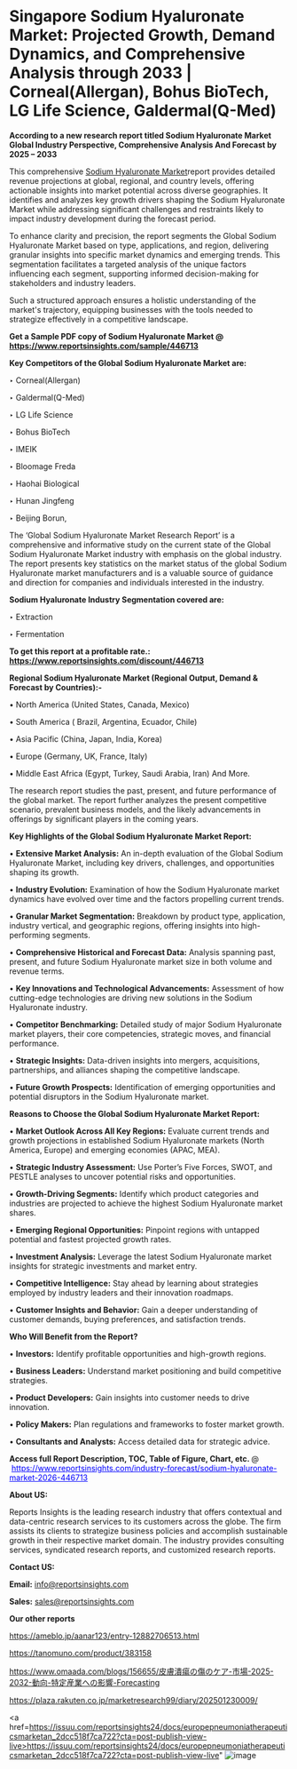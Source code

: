# Singapore Sodium Hyaluronate Market: Projected Growth, Demand Dynamics, and Comprehensive Analysis through 2033 | Corneal(Allergan), Bohus BioTech, LG Life Science, Galdermal(Q-Med)

<strong>According to a new research report titled Sodium Hyaluronate Market Global Industry Perspective, Comprehensive Analysis And Forecast by 2025 – 2033</strong>

This comprehensive <a href=https://www.reportsinsights.com/sample/446713>Sodium Hyaluronate Market</a>report provides detailed revenue projections at global, regional, and country levels, offering actionable insights into market potential across diverse geographies. It identifies and analyzes key growth drivers shaping the Sodium Hyaluronate Market while addressing significant challenges and restraints likely to impact industry development during the forecast period.

To enhance clarity and precision, the report segments the Global Sodium Hyaluronate Market based on type, applications, and region, delivering granular insights into specific market dynamics and emerging trends. This segmentation facilitates a targeted analysis of the unique factors influencing each segment, supporting informed decision-making for stakeholders and industry leaders.

Such a structured approach ensures a holistic understanding of the market's trajectory, equipping businesses with the tools needed to strategize effectively in a competitive landscape.

<strong>Get a Sample PDF copy of Sodium Hyaluronate Market </strong><strong>@<a href=https://www.reportsinsights.com/sample/446713 style=color:#0000ff;> https://www.reportsinsights.com/sample/446713</a></strong></font>

<strong>Key Competitors of the Global Sodium Hyaluronate Market are:</strong>

‣ Corneal(Allergan)

‣ Galdermal(Q-Med)

‣ LG Life Science

‣ Bohus BioTech

‣ IMEIK

‣ Bloomage Freda

‣ Haohai Biological

‣ Hunan Jingfeng

‣ Beijing Borun,

The ‘Global Sodium Hyaluronate Market Research Report’ is a comprehensive and informative study on the current state of the Global Sodium Hyaluronate Market industry with emphasis on the global industry. The report presents key statistics on the market status of the global Sodium Hyaluronate market manufacturers and is a valuable source of guidance and direction for companies and individuals interested in the industry.

<strong>Sodium Hyaluronate Industry Segmentation covered are:</strong>

‣ Extraction

‣ Fermentation

<strong>To get this report at a profitable rate.: <a href=https://www.reportsinsights.com/discount/446713 style=color:#0000ff;>https://www.reportsinsights.com/discount/446713</a></strong></font>

<strong>Regional Sodium Hyaluronate Market (Regional Output, Demand &amp; Forecast by Countries):-</strong>

• North America (United States, Canada, Mexico)

• South America ( Brazil, Argentina, Ecuador, Chile)

• Asia Pacific (China, Japan, India, Korea)

• Europe (Germany, UK, France, Italy)

• Middle East Africa (Egypt, Turkey, Saudi Arabia, Iran) And More.

The research report studies the past, present, and future performance of the global market. The report further analyzes the present competitive scenario, prevalent business models, and the likely advancements in offerings by significant players in the coming years.

<strong>Key Highlights of the Global Sodium Hyaluronate Market Report:</strong>

• <strong>Extensive Market Analysis:</strong> An in-depth evaluation of the Global Sodium Hyaluronate Market, including key drivers, challenges, and opportunities shaping its growth.

• <strong>Industry Evolution:</strong> Examination of how the Sodium Hyaluronate market dynamics have evolved over time and the factors propelling current trends.

• <strong>Granular Market Segmentation:</strong> Breakdown by product type, application, industry vertical, and geographic regions, offering insights into high-performing segments.

• <strong>Comprehensive Historical and Forecast Data:</strong> Analysis spanning past, present, and future Sodium Hyaluronate market size in both volume and revenue terms.

• <strong>Key Innovations and Technological Advancements:</strong> Assessment of how cutting-edge technologies are driving new solutions in the Sodium Hyaluronate industry.

• <strong>Competitor Benchmarking:</strong> Detailed study of major Sodium Hyaluronate market players, their core competencies, strategic moves, and financial performance.

• <strong>Strategic Insights:</strong> Data-driven insights into mergers, acquisitions, partnerships, and alliances shaping the competitive landscape.

• <strong>Future Growth Prospects:</strong> Identification of emerging opportunities and potential disruptors in the Sodium Hyaluronate market.

<strong>Reasons to Choose the Global Sodium Hyaluronate Market Report:</strong>

• <strong>Market Outlook Across All Key Regions:</strong> Evaluate current trends and growth projections in established Sodium Hyaluronate markets (North America, Europe) and emerging economies (APAC, MEA).

• <strong>Strategic Industry Assessment:</strong> Use Porter’s Five Forces, SWOT, and PESTLE analyses to uncover potential risks and opportunities.

• <strong>Growth-Driving Segments:</strong> Identify which product categories and industries are projected to achieve the highest Sodium Hyaluronate market shares.

• <strong>Emerging Regional Opportunities:</strong> Pinpoint regions with untapped potential and fastest projected growth rates.

• <strong>Investment Analysis:</strong> Leverage the latest Sodium Hyaluronate market insights for strategic investments and market entry.

• <strong>Competitive Intelligence:</strong> Stay ahead by learning about strategies employed by industry leaders and their innovation roadmaps.

• <strong>Customer Insights and Behavior:</strong> Gain a deeper understanding of customer demands, buying preferences, and satisfaction trends.

<strong>Who Will Benefit from the Report?</strong>

• <strong>Investors:</strong> Identify profitable opportunities and high-growth regions.

• <strong>Business Leaders:</strong> Understand market positioning and build competitive strategies.

• <strong>Product Developers:</strong> Gain insights into customer needs to drive innovation.

• <strong>Policy Makers:</strong> Plan regulations and frameworks to foster market growth.

• <strong>Consultants and Analysts:</strong> Access detailed data for strategic advice.
</ul>
<strong>Access full Report Description, TOC, Table of Figure, Chart, etc. </strong>@  <a href=https://www.reportsinsights.com/industry-forecast/sodium-hyaluronate-market-2026-446713 style=color:#0000ff;>https://www.reportsinsights.com/industry-forecast/sodium-hyaluronate-market-2026-446713</a></font>

<strong><strong>About US</strong>:</strong>

Reports Insights is the leading research industry that offers contextual and data-centric research services to its customers across the globe. The firm assists its clients to strategize business policies and accomplish sustainable growth in their respective market domain. The industry provides consulting services, syndicated research reports, and customized research reports.

<strong>Contact US:</strong>

<p class=""""><b>Email:</b> <a href=mailto:info@reportsinsights.com>info@reportsinsights.com</a></p>
<p class=""""><b>Sales:</b> <a href=mailto:sales@reportsinsights.com>sales@reportsinsights.com</a></p>

<strong>Our other reports</strong>

<a href=https://ameblo.jp/aanar123/entry-12882706513.html>https://ameblo.jp/aanar123/entry-12882706513.html</a>

<a href=https://tanomuno.com/product/383158>https://tanomuno.com/product/383158</a>

<a href=https://www.omaada.com/blogs/156655/皮膚潰瘍の傷のケア-市場-2025-2032-動向-特定産業への影響-Forecasting>https://www.omaada.com/blogs/156655/皮膚潰瘍の傷のケア-市場-2025-2032-動向-特定産業への影響-Forecasting</a>

<a href=https://plaza.rakuten.co.jp/marketresearch99/diary/202501230009/>https://plaza.rakuten.co.jp/marketresearch99/diary/202501230009/</a>

<a href=https://issuu.com/reportsinsights24/docs/europepneumoniatherapeuticsmarketan_2dcc518f7ca722?cta=post-publish-view-live>https://issuu.com/reportsinsights24/docs/europepneumoniatherapeuticsmarketan_2dcc518f7ca722?cta=post-publish-view-live</a>"
![image](https://github.com/user-attachments/assets/1c870cb4-3e72-46db-9094-5df5a5f068e3)

